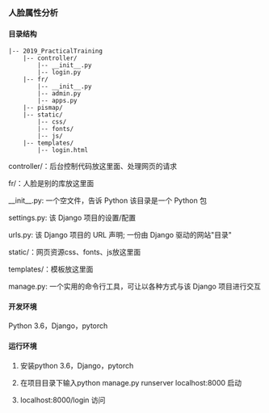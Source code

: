 ### 人脸属性分析

#### 目录结构

    |-- 2019_PracticalTraining
        |-- controller/
            |-- __init__.py
            |-- login.py
        |-- fr/
            |-- __init__.py
            |-- admin.py
            |-- apps.py
        |-- pismap/
        |-- static/
            |-- css/
            |-- fonts/
            |-- js/
        |-- templates/
            |-- login.html

controller/：后台控制代码放这里面、处理网页的请求

fr/：人脸是别的库放这里面

\_\_init\_\_.py: 一个空文件，告诉 Python 该目录是一个 Python 包

settings.py: 该 Django 项目的设置/配置

urls.py: 该 Django 项目的 URL 声明; 一份由 Django 驱动的网站"目录"

static/：网页资源css、fonts、js放这里面

templates/：模板放这里面

manage.py: 一个实用的命令行工具，可让以各种方式与该 Django 项目进行交互

#### 开发环境

Python 3.6，Django，pytorch

#### 运行环境

1. 安装python 3.6，Django，pytorch

2. 在项目目录下输入python manage.py runserver localhost:8000 启动

3. localhost:8000/login 访问